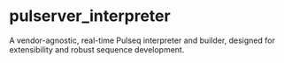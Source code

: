 # pulserver_interpreter

A vendor-agnostic, real-time Pulseq interpreter and builder, designed for extensibility and robust sequence development.
